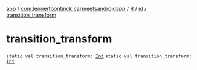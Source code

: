 [app](../../../index.md) / [com.lennertbontinck.carmeetsandroidapp](../../index.md) / [R](../index.md) / [id](index.md) / [transition_transform](./transition_transform.md)

# transition_transform

`static val transition_transform: `[`Int`](https://kotlinlang.org/api/latest/jvm/stdlib/kotlin/-int/index.html)
`static val transition_transform: `[`Int`](https://kotlinlang.org/api/latest/jvm/stdlib/kotlin/-int/index.html)